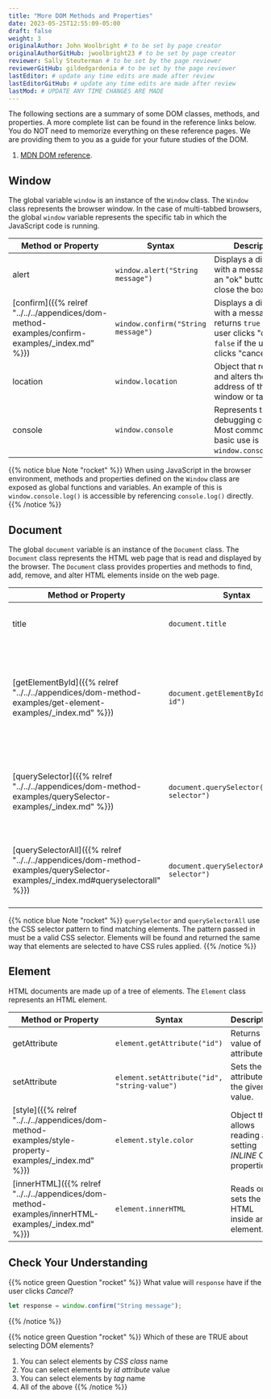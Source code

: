 ```yaml
---
title: "More DOM Methods and Properties"
date: 2023-05-25T12:55:09-05:00
draft: false
weight: 3
originalAuthor: John Woolbright # to be set by page creator
originalAuthorGitHub: jwoolbright23 # to be set by page creator
reviewer: Sally Steuterman # to be set by the page reviewer
reviewerGitHub: gildedgardenia # to be set by the page reviewer
lastEditor: # update any time edits are made after review
lastEditorGitHub: # update any time edits are made after review
lastMod: # UPDATE ANY TIME CHANGES ARE MADE
---
```


The following sections are a summary of some DOM classes, methods, and properties. A
more complete list can be found in the reference links below. You do NOT need to memorize everything on these reference pages.
We are providing them to you as a guide for your future studies of the DOM.

1. [MDN DOM reference](http://localhost:8080/devdocs_en_dom_2025-01/document_object_model).

## Window

The global variable `window` is an instance of the `Window` class. The `Window` class represents the browser
window. In the case of multi-tabbed browsers, the global `window` variable represents the specific tab in which
the JavaScript code is running.

| Method or Property              | Syntax                                 | Description                                                                       |
|--------------------------------|----------------------------------------|-----------------------------------------------------------------------------------|
| alert                          | `window.alert("String message")`      | Displays a dialog box with a message and an "ok" button to close the box.          |
| [confirm]({{% relref "../../../appendices/dom-method-examples/confirm-examples/_index.md" %}}) | `window.confirm("String message")`    | Displays a dialog box with a message and returns `true` if the user clicks "ok" and `false` if the user clicks "cancel". |
| location                       | `window.location`                      | Object that represents and alters the web address of the window or tab.         |
| console                        | `window.console`                       | Represents the debugging console. Most common and basic use is `window.console.log()`. |

{{% notice blue Note "rocket" %}}
When using JavaScript in the browser environment, methods and properties defined on the `Window`
class are exposed as global functions and variables. An example of this is `window.console.log()`
is accessible by referencing `console.log()` directly.
{{% /notice %}}

## Document

The global `document` variable is an instance of the `Document` class. The `Document` class represents the
HTML web page that is read and displayed by the browser. The `Document` class provides properties and methods
to find, add, remove, and alter HTML elements inside on the web page.

| Method or Property                   | Syntax                                     | Description                                                |
|-------------------------------------|--------------------------------------------|------------------------------------------------------------|
| title                               | `document.title`                            | Read or set the title of the document.                    |
| [getElementById]({{% relref "../../../appendices/dom-method-examples/get-element-examples/_index.md" %}}) | `document.getElementById("example-id")`   | Returns a reference to the element whose `id` attribute matches the given string value. |
| [querySelector]({{% relref "../../../appendices/dom-method-examples/querySelector-examples/_index.md" %}})   | `document.querySelector("css selector")`   | Returns the first element that matches the given CSS selector. |
| [querySelectorAll]({{% relref "../../../appendices/dom-method-examples/querySelector-examples/_index.md#queryselectorall" %}}) | `document.querySelectorAll("css selector")` | Returns a list of elements that match the given CSS selector. |

{{% notice blue Note "rocket" %}}
`querySelector` and `querySelectorAll` use the CSS selector pattern to find matching elements. The pattern
passed in must be a valid CSS selector. Elements will be found and returned the same way that elements
are selected to have CSS rules applied.
{{% /notice %}}



## Element

HTML documents are made up of a tree of elements. The `Element` class represents an HTML element.

| Method or Property              | Syntax                              | Description                                   |
|--------------------------------|-------------------------------------|-----------------------------------------------|
| getAttribute                    | `element.getAttribute("id")`        | Returns the value of the attribute.          |
| setAttribute                    | `element.setAttribute("id", "string-value")` | Sets the attribute to the given value. |
| [style]({{% relref "../../../appendices/dom-method-examples/style-property-examples/_index.md" %}}) | `element.style.color`               | Object that allows reading and setting *INLINE* CSS properties. |
| [innerHTML]({{% relref "../../../appendices/dom-method-examples/innerHTML-examples/_index.md" %}}) | `element.innerHTML`                 | Reads or sets the HTML inside an element.    |


## Check Your Understanding

{{% notice green Question "rocket" %}}
What value will `response` have if the user clicks *Cancel*?

```javascript
let response = window.confirm("String message");
```
{{% /notice %}}

{{% notice green Question "rocket" %}}
Which of these are TRUE about selecting DOM elements?

1. You can select elements by *CSS class* name
1. You can select elements by *id attribute* value
1. You can select elements by *tag* name
1. All of the above
{{% /notice %}}